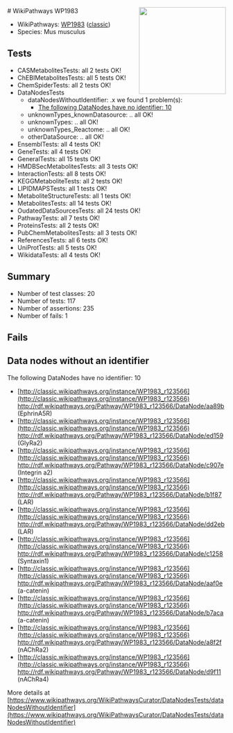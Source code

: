 <img style="float: right; width: 200px" src="https://upload.wikimedia.org/wikipedia/commons/thumb/8/83/Wplogo_with_text_500.png/640px-Wplogo_with_text_500.png" />
# WikiPathways WP1983

* WikiPathways: [WP1983](https://wikipathways.org/pathways/WP1983) ([classic](https://classic.wikipathways.org/instance/WP1983))
* Species: Mus musculus
## Tests
* CASMetabolitesTests: all 2 tests OK!
* ChEBIMetabolitesTests: all 5 tests OK!
* ChemSpiderTests: all 2 tests OK!
* DataNodesTests
    * dataNodesWithoutIdentifier: .x we found 1 problem(s):
        * [The following DataNodes have no identifier: 10](#8792c490)
    * unknownTypes_knownDatasource: .. all OK!
    * unknownTypes: .. all OK!
    * unknownTypes_Reactome: .. all OK!
    * otherDataSource: .. all OK!
* EnsemblTests: all 4 tests OK!
* GeneTests: all 4 tests OK!
* GeneralTests: all 15 tests OK!
* HMDBSecMetabolitesTests: all 3 tests OK!
* InteractionTests: all 8 tests OK!
* KEGGMetaboliteTests: all 2 tests OK!
* LIPIDMAPSTests: all 1 tests OK!
* MetaboliteStructureTests: all 1 tests OK!
* MetabolitesTests: all 14 tests OK!
* OudatedDataSourcesTests: all 24 tests OK!
* PathwayTests: all 7 tests OK!
* ProteinsTests: all 2 tests OK!
* PubChemMetabolitesTests: all 3 tests OK!
* ReferencesTests: all 6 tests OK!
* UniProtTests: all 5 tests OK!
* WikidataTests: all 4 tests OK!


## Summary

* Number of test classes: 20
* Number of tests: 117
* Number of assertions: 235
* Number of fails: 1

## Fails

<a name="8792c490" />

## Data nodes without an identifier

The following DataNodes have no identifier: 10

* [http://classic.wikipathways.org/instance/WP1983_r123566](http://classic.wikipathways.org/instance/WP1983_r123566) http://rdf.wikipathways.org/Pathway/WP1983_r123566/DataNode/aa89b (EphrinA5R)
* [http://classic.wikipathways.org/instance/WP1983_r123566](http://classic.wikipathways.org/instance/WP1983_r123566) http://rdf.wikipathways.org/Pathway/WP1983_r123566/DataNode/ed159 (GlyRa2)
* [http://classic.wikipathways.org/instance/WP1983_r123566](http://classic.wikipathways.org/instance/WP1983_r123566) http://rdf.wikipathways.org/Pathway/WP1983_r123566/DataNode/c907e (Integrin a2)
* [http://classic.wikipathways.org/instance/WP1983_r123566](http://classic.wikipathways.org/instance/WP1983_r123566) http://rdf.wikipathways.org/Pathway/WP1983_r123566/DataNode/b1f87 (LAR)
* [http://classic.wikipathways.org/instance/WP1983_r123566](http://classic.wikipathways.org/instance/WP1983_r123566) http://rdf.wikipathways.org/Pathway/WP1983_r123566/DataNode/dd2eb (LAR)
* [http://classic.wikipathways.org/instance/WP1983_r123566](http://classic.wikipathways.org/instance/WP1983_r123566) http://rdf.wikipathways.org/Pathway/WP1983_r123566/DataNode/c1258 (Syntaxin1)
* [http://classic.wikipathways.org/instance/WP1983_r123566](http://classic.wikipathways.org/instance/WP1983_r123566) http://rdf.wikipathways.org/Pathway/WP1983_r123566/DataNode/aaf0e (a-catenin)
* [http://classic.wikipathways.org/instance/WP1983_r123566](http://classic.wikipathways.org/instance/WP1983_r123566) http://rdf.wikipathways.org/Pathway/WP1983_r123566/DataNode/b7aca (a-catenin)
* [http://classic.wikipathways.org/instance/WP1983_r123566](http://classic.wikipathways.org/instance/WP1983_r123566) http://rdf.wikipathways.org/Pathway/WP1983_r123566/DataNode/a8f2f (nAChRa2)
* [http://classic.wikipathways.org/instance/WP1983_r123566](http://classic.wikipathways.org/instance/WP1983_r123566) http://rdf.wikipathways.org/Pathway/WP1983_r123566/DataNode/d9f11 (nAChRa4)


More details at [https://www.wikipathways.org/WikiPathwaysCurator/DataNodesTests/dataNodesWithoutIdentifier](https://www.wikipathways.org/WikiPathwaysCurator/DataNodesTests/dataNodesWithoutIdentifier)

